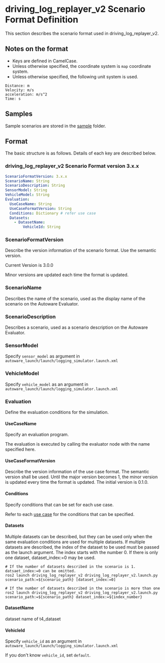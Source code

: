 # driving_log_replayer_v2 Scenario Format Definition

This section describes the scenario format used in driving_log_replayer_v2.

## Notes on the format

- Keys are defined in CamelCase.
- Unless otherwise specified, the coordinate system is `map` coordinate system.
- Unless otherwise specified, the following unit system is used.

```shell
Distance: m
Velocity: m/s
acceleration: m/s^2
Time: s
```

## Samples

Sample scenarios are stored in the [sample](https://github.com/tier4/driving_log_replayer_v2/tree/develop/sample) folder.

## Format

The basic structure is as follows. Details of each key are described below.

### driving_log_replayer_v2 Scenario Format version 3.x.x

```yaml
ScenarioFormatVersion: 3.x.x
ScenarioName: String
ScenarioDescription: String
SensorModel: String
VehicleModel: String
Evaluation:
  UseCaseName: String
  UseCaseFormatVersion: String
  Conditions: Dictionary # refer use case
  Datasets:
    - DatasetName:
        VehicleId: String
```

### ScenarioFormatVersion

Describe the version information of the scenario format. Use the semantic version.

Current Version is 3.0.0

Minor versions are updated each time the format is updated.

### ScenarioName

Describes the name of the scenario, used as the display name of the scenario on the Autoware Evaluator.

### ScenarioDescription

Describes a scenario, used as a scenario description on the Autoware Evaluator.

### SensorModel

Specify `sensor_model` as argument in `autoware_launch/launch/logging_simulator.launch.xml`

### VehicleModel

Specify `vehicle_model` as an argument in `autoware_launch/launch/logging_simulator.launch.xml`

### Evaluation

Define the evaluation conditions for the simulation.

#### UseCaseName

Specify an evaluation program.

The evaluation is executed by calling the evaluator node with the name specified here.

#### UseCaseFormatVersion

Describe the version information of the use case format. The semantic version shall be used.
Until the major version becomes 1, the minor version is updated every time the format is updated.
The initial version is 0.1.0.

#### Conditions

Specify conditions that can be set for each use case.

Refer to each [use case](../use_case/index.en.md) for the conditions that can be specified.

#### Datasets

Multiple datasets can be described, but they can be used only when the same evaluation conditions are used for multiple datasets.
If multiple datasets are described, the index of the dataset to be used must be passed as the launch argument.
The index starts with the number 0.
If there is only one dataset, dataset_index:=0 may be used.

```shell
# If the number of datasets described in the scenario is 1. datsaet_index:=0 can be omitted.
ros2 launch driving_log_replayer_v2 driving_log_replayer_v2.launch.py scenario_path:=${scenario_path} [dataset_index:=0]

# If the number of datasets described in the scenario is more than one
ros2 launch driving_log_replayer_v2 driving_log_replayer_v2.launch.py scenario_path:=${scenario_path} dataset_index:=${index_number}
```

#### DatasetName

dataset name of t4_dataset

#### VehicleId

Specify `vehicle_id` as an argument in `autoware_launch/launch/logging_simulator.launch.xml`

If you don't know `vehicle_id`, set `default`.
